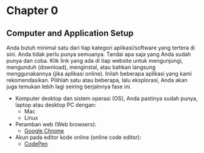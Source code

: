 # Chapter 0

## Computer and Application Setup

Anda butuh minimal satu dari tiap kategori aplikasi/software yang tertera di sini. Anda tidak perlu punya semuanya. Tandai apa saja yang Anda sudah punya dan coba. Klik link yang ada di tiap website untuk mengunjungi, mengunduh (download), menginstal, atau bahkan langsung menggunakannya (jika aplikasi online). Inilah beberapa aplikasi yang kami rekomendasikan. Pilihlah satu atau beberapa, lalu eksplorasi, Anda akan juga temukan lebih lagi seiring berjalnnya fase ini.

* Komputer desktop dan sistem operasi (OS), Anda pastinya sudah punya, laptop atau desktop PC dengan:
  * Mac
  * Linux
* Peramban web (Web browsers):
  * [Google Chrome](http://www.google.com/chrome)
* Akun pada editor kode online (online code editor):
  * [CodePen](http://codepen.io)
